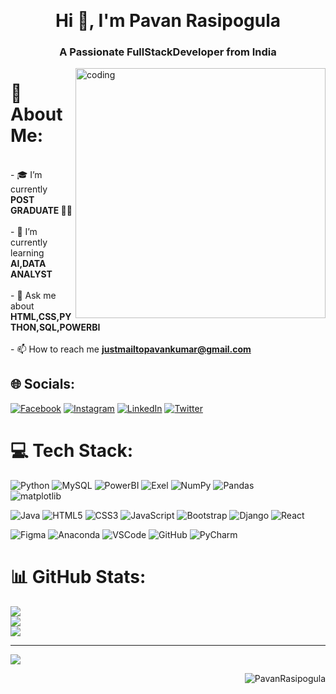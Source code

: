 <p  align="center">
    <img width="80%" align="center" height="1" src="https://drive.google.com/file/d/12QVlVyw9mLWqMAN6wOW4qsqH5pPSiQBf/view?usp=share_link" />
</p>
<h1 align="center">Hi 👋, I'm Pavan Rasipogula</h1>
<h3 align="center">A Passionate FullStackDeveloper from India</h3>

<img align="right" alt="coding" width="400" src="https://user-images.githubusercontent.com/55389276/140866485-8fb1c876-9a8f-4d6a-98dc-08c4981eaf70.gif">

# 💫 About Me:
<br>- 🎓  I’m currently **POST GRADUATE 👨‍🎓**<br><br>- 🌱 I’m currently learning **AI,DATA ANALYST**<br><br>- 💬 Ask me about **HTML,CSS,PYTHON,SQL,POWERBI**<br><br>- 📫 How to reach me **justmailtopavankumar@gmail.com**


## 🌐 Socials:
[![Facebook](https://img.shields.io/badge/Facebook-%231877F2.svg?logo=Facebook&logoColor=white)](https://facebook.com/rasipogulapavankumar16) 
[![Instagram](https://img.shields.io/badge/Instagram-%23E4405F.svg?logo=Instagram&logoColor=white)](https://instagram.com/PavanRasipogula) [![LinkedIn](https://img.shields.io/badge/LinkedIn-%230077B5.svg?logo=linkedin&logoColor=white)]([https://linkedin.com/in/PavanRasipogula](https://www.linkedin.com/in/pavanrasipogula/)) [![Twitter](https://img.shields.io/badge/Twitter-%231DA1F2.svg?logo=Twitter&logoColor=white)](https://twitter.com/PavanRasipogula) 

# 💻 Tech Stack:
![Python](https://img.shields.io/badge/python-3670A0?style=for-the-badge&logo=python&logoColor=ffdd54) 
![MySQL](https://img.shields.io/badge/mysql-%2300f.svg?style=for-the-badge&logo=mysql&logoColor=white) 
![PowerBI](https://img.shields.io/badge/PowerBI-F2C811?style=for-the-badge&logo=Power%20BI&logoColor=white)
![Exel](https://img.shields.io/badge/Exel-%234ea94b?style=for-the-badge&logo=Power%20BI&logoColor=white)
![NumPy](https://img.shields.io/badge/numpy-%23013243.svg?style=for-the-badge&logo=numpy&logoColor=white) 
![Pandas](https://img.shields.io/badge/pandas-%23150458.svg?style=for-the-badge&logo=pandas&logoColor=white) 	
![matplotlib](https://img.shields.io/badge/matplotlib-%23777BB4.svg?style=for-the-badge&logo=matplotlib&logoColor=white) 

![Java](https://img.shields.io/badge/java-%23ED8B00.svg?style=for-the-badge&logo=java&logoColor=white) 
![HTML5](https://img.shields.io/badge/html5-%23E34F26.svg?style=for-the-badge&logo=html5&logoColor=white) 
![CSS3](https://img.shields.io/badge/css3-%231572B6.svg?style=for-the-badge&logo=css3&logoColor=white) 
![JavaScript](https://img.shields.io/badge/javascript-%23323330.svg?style=for-the-badge&logo=javascript&logoColor=%23F7DF1E) 
![Bootstrap](https://img.shields.io/badge/bootstrap-%23563D7C.svg?style=for-the-badge&logo=bootstrap&logoColor=white) 
![Django](https://img.shields.io/badge/django-%23092E20.svg?style=for-the-badge&logo=django&logoColor=white) 
![React](https://img.shields.io/badge/react-%2320232a.svg?style=for-the-badge&logo=react&logoColor=%2361DAFB) 

![Figma](https://img.shields.io/badge/figma-%23F24E1E.svg?style=for-the-badge&logo=figma&logoColor=white) 
![Anaconda](https://img.shields.io/badge/Anaconda-%2344A833.svg?style=for-the-badge&logo=anaconda&logoColor=white) 
![VSCode](https://img.shields.io/badge/VSCode-0078D4?style=for-the-badge&logo=visual%20studio%20code&logoColor=white) 
![GitHub](https://img.shields.io/badge/GitHub-100000?style=for-the-badge&logo=github&logoColor=white) 
![PyCharm](https://img.shields.io/badge/PyCharm-000000.svg?&style=for-the-badge&logo=PyCharm&logoColor=white) 



# 📊 GitHub Stats:
![](https://github-readme-stats.vercel.app/api?username=PavanRasipogula&theme=radical&hide_border=false&include_all_commits=false&count_private=false)<br/>
![](https://github-readme-streak-stats.herokuapp.com/?user=PavanRasipogula&theme=radical&hide_border=false)<br/>
![](https://github-readme-stats.vercel.app/api/top-langs/?username=PavanRasipogula&theme=radical&hide_border=false&include_all_commits=false&count_private=false&layout=compact)

---
[![](https://visitcount.itsvg.in/api?id=PavanRasipogula&icon=5&color=1)](https://visitcount.itsvg.in)



<p align="right"> <img src="https://komarev.com/ghpvc/?username=PavanRasipogula&label=Profile%20views&color=0e75b6&style=flat" alt="PavanRasipogula" /> </p>
